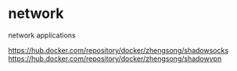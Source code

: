 # network
network applications


https://hub.docker.com/repository/docker/zhengsong/shadowsocks
https://hub.docker.com/repository/docker/zhengsong/shadowvpn
